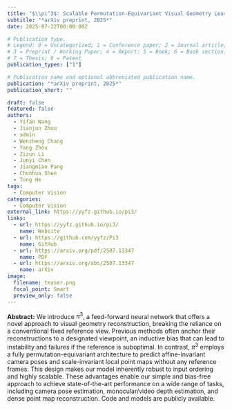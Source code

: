 ```yaml
---
title: "$\\pi^3$: Scalable Permutation-Equivariant Visual Geometry Learning"
subtitle: "*arXiv preprint, 2025*"
date: 2025-07-22T00:00:00Z

# Publication type.
# Legend: 0 = Uncategorized; 1 = Conference paper; 2 = Journal article;
# 3 = Preprint / Working Paper; 4 = Report; 5 = Book; 6 = Book section;
# 7 = Thesis; 8 = Patent
publication_types: ["1"]

# Publication name and optional abbreviated publication name.
publication: "*arXiv preprint, 2025*"
publication_short: ""

draft: false
featured: false
authors:
  - Yifan Wang
  - Jianjun Zhou
  - admin
  - Wenzheng Chang
  - Yang Zhou
  - Zizun Li
  - Junyi Chen
  - Jiangmiao Pang
  - Chunhua Shen
  - Tong He
tags:
  - Computer Vision
categories:
  - Computer Vision
external_link: https://yyfz.github.io/pi3/
links:
  - url: https://yyfz.github.io/pi3/
    name: Website
  - url: https://github.com/yyfz/Pi3
    name: GitHub
  - url: https://arxiv.org/pdf/2507.13347
    name: PDF
  - url: https://arxiv.org/abs/2507.13347
    name: arXiv
image:
  filename: teaser.png
  focal_point: Smart
  preview_only: false
---
```


**Abstract:**
We introduce $\pi^3$, a feed-forward neural network that offers a
novel approach to visual geometry reconstruction, breaking
the reliance on a conventional fixed reference view. Previous
methods often anchor their reconstructions to a designated
viewpoint, an inductive bias that can lead to instability and
failures if the reference is suboptimal. In contrast, $\pi^3$ employs a fully permutation-equivariant architecture to predict
affine-invariant camera poses and scale-invariant local point
maps without any reference frames. This design makes our
model inherently robust to input ordering and highly scalable.
These advantages enable our simple and bias-free approach
to achieve state-of-the-art performance on a wide range of
tasks, including camera pose estimation, monocular/video
depth estimation, and dense point map reconstruction. Code
and models are publicly available.
